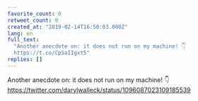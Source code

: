 ```yaml
---
favorite_count: 0
retweet_count: 0
created_at: "2019-02-14T16:50:03.000Z"
lang: en
full_text:
  "Another anecdote on: it does not run on my machine! 👇
  https://t.co/CpSaIIgxt5"
replies: []
---
```


Another anecdote on: it does not run on my machine! 👇
<https://twitter.com/darylwalleck/status/1096087023109185539>
